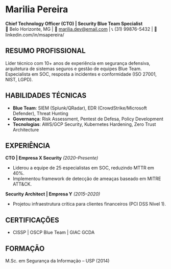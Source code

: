# Marilia Pereira
**Chief Technology Officer (CTO) | Security Blue Team Specialist**  
📍 Belo Horizonte, MG | 📧 marilia.dev@email.com | 📞 (31) 99876-5432 | 🔗 linkedin.com/in/msapereira/

## RESUMO PROFISSIONAL
Líder técnico com 10+ anos de experiência em segurança defensiva, arquitetura de sistemas seguros e gestão de equipes Blue Team. Especialista em SOC, resposta a incidentes e conformidade (ISO 27001, NIST, LGPD).

## HABILIDADES TÉCNICAS
- **Blue Team**: SIEM (Splunk/QRadar), EDR (CrowdStrike/Microsoft Defender), Threat Hunting  
- **Governança**: Risk Assessment, Pentest de Defesa, Policy Development  
- **Tecnologias**: AWS/GCP Security, Kubernetes Hardening, Zero Trust Architecture  

## EXPERIÊNCIA  
**CTO | Empresa X Security** *(2020–Presente)*  
- Liderou a equipe de 25 especialistas em SOC, reduzindo MTTR em 40%.  
- Implementou framework de detecção de ameaças baseado em MITRE ATT&CK.  

**Security Architect | Empresa Y** *(2015–2020)*  
- Projetou infraestrutura crítica para clientes financeiros (PCI DSS Nível 1).  

## CERTIFICAÇÕES  
- CISSP | OSCP Blue Team | GIAC GCDA  

## FORMAÇÃO  
M.Sc. em Segurança da Informação – USP (2014)  